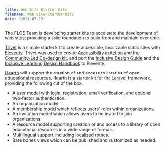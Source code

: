```yaml
---
title: Web Site Starter Kits
filename: Web-Site-Starter-Kits
date: '2021-07-13'
---
```

The FLOE Team is developing starter kits to accelerate the development of web sites; providing a solid foundation to
build from and maintain over time.

[Trivet](https://github.com/fluid-project/trivet) is a simple starter kit to create accessible, localizable static sites
with [Eleventy](https://www.11ty.dev). Trivet was used to create
[Accessibility in Action](https://accessibility-in-action.inclusivedesign.ca) and the
[Community-Led Co-design kit](https://co-design.inclusivedesign.ca), and port the
[Inclusive Design Guide](https://guide.inclusivedesign.ca) and the
[Inclusive Learning Design Handbook](https://handbook.floeproject.org) to Eleventy.

[Hearth](https://github.com/fluid-project/hearth) will support the creation of and access to libraries of open
educational resources. Hearth is a starter kit for the [Laravel](https://laravel.com) framework, providing the following
out of the box:

* A user model with login, registration, email verification, and optional two-factor authentication.
* An organization model.
* A membership model which reflects users' roles within organizations.
* An invitation model which allows users to be invited to join organizations.
* A resource model supporting creation of and access to a library of open educational resources in a wide range of formats.
* Multilingual support, including localized routes.
* Bare bones views which can be published and customized as needed.
